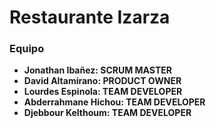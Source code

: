 # Restaurante Izarza


### Equipo

* **Jonathan Ibañez: SCRUM MASTER**
* **David Altamirano: PRODUCT OWNER**
* **Lourdes Espinola: TEAM DEVELOPER**
* **Abderrahmane Hichou: TEAM DEVELOPER**
* **Djebbour Kelthoum: TEAM DEVELOPER**